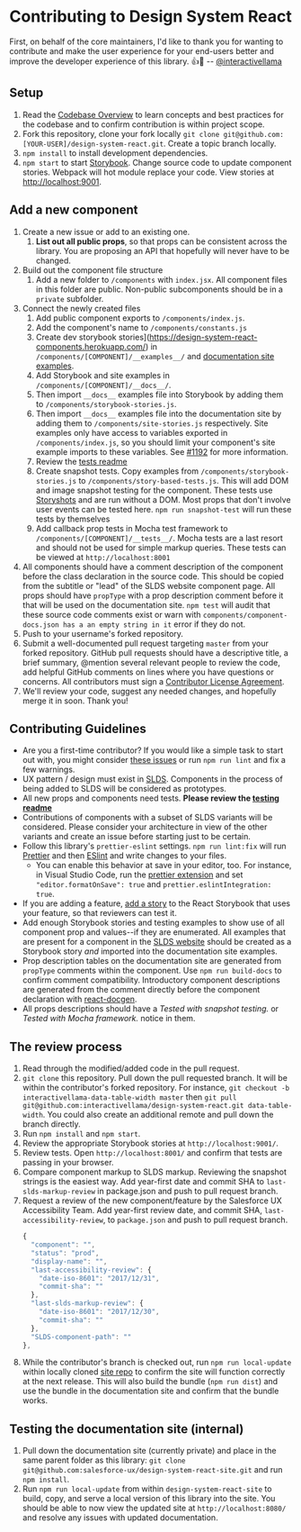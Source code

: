 # Contributing to Design System React

First, on behalf of the core maintainers, I'd like to thank you for wanting to contribute and make the user experience for your end-users better and improve the developer experience of this library. :+1::tada: -- [@interactivellama](https://github.com/interactivellama/)

## Setup

1. Read the [Codebase Overview](docs/codebase-overview.md) to learn concepts and best practices for the codebase and to confirm contribution is within project scope.
1. Fork this repository, clone your fork locally `git clone git@github.com:[YOUR-USER]/design-system-react.git`. Create a topic branch locally.
1. `npm install` to install development dependencies.
1. `npm start` to start [Storybook](https://storybook.js.org/). Change source code to update component stories. Webpack will hot module replace your code. View stories at [http://localhost:9001](http://localhost:9001).

## Add a new component

1. Create a new issue or add to an existing one.
   1. **List out all public props**, so that props can be consistent across the library. You are proposing an API that hopefully will never have to be changed.
1. Build out the component file structure
   1. Add a new folder to `/components` with `index.jsx`. All component files in this folder are public. Non-public subcomponents should be in a `private` subfolder.
1. Connect the newly created files
   1. Add public component exports to `/components/index.js`.
   1. Add the component's name to `/components/constants.js`
   1. Create dev storybook stories](https://design-system-react-components.herokuapp.com/) in `/components/[COMPONENT]/__examples__/` and [documentation site examples](https://react.lightningdesignsystem.com/).
   1. Add Storybook and site examples in `/components/[COMPONENT]/__docs__/`.
   1. Then import `__docs__` examples file into Storybook by adding them to `/components/storybook-stories.js`.
   1. Then import `__docs__` examples file into the documentation site by adding them to `/components/site-stories.js` respectively. Site examples only have access to variables exported in `/components/index.js`, so you should limit your component's site example imports to these variables. See [#1192](https://github.com/salesforce/design-system-react/issues/1192) for more information.
   1. Review the [tests readme](/tests/README.md)
   1. Create snapshot tests. Copy examples from `/components/storybook-stories.js` to `/components/story-based-tests.js`. This will add DOM and image snapshot testing for the component. These tests use [Storyshots](https://github.com/storybooks/storybook/tree/master/addons/storyshots) and are run without a DOM. Most props that don't involve user events can be tested here. `npm run snapshot-test` will run these tests by themselves
   1. Add callback prop tests in Mocha test framework to `/components/[COMPONENT]/__tests__/`. Mocha tests are a last resort and should not be used for simple markup queries. These tests can be viewed at `http://localhost:8001`
1. All components should have a comment description of the component before the class declaration in the source code. This should be copied from the subtitle or "lead" of the SLDS website component page.  All props should have `propType` with a prop description comment before it that will be used on the documentation site. `npm test` will audit that these source code comments exist or warn with `components/component-docs.json has a an empty string in it` error if they do not.
1. Push to your username's forked repository.
1. Submit a well-documented pull request targeting `master` from your forked repository. GitHub pull requests should have a descriptive title, a brief summary, @mention several relevant people to review the code, add helpful GitHub comments on lines where you have questions or concerns. All contributors must sign a [Contributor License Agreement](https://cla.salesforce.com/sign-cla).
1. We'll review your code, suggest any needed changes, and hopefully merge it in soon. Thank you!

## Contributing Guidelines

* Are you a first-time contributor? If you would like a simple task to start out with, you might consider [these issues](https://deepscan.io/dashboard/#view=project&pid=1475&bid=4666&subview=issues) or run `npm run lint` and fix a few warnings.
* UX pattern / design must exist in [SLDS](https://www.lightningdesignsystem.com/). Components in the process of being added to SLDS will be considered as prototypes.
* All new props and components need tests. **Please review the [testing readme](/tests/README.md)**
* Contributions of components with a subset of SLDS variants will be considered. Please consider your architecture in view of the other variants and create an issue before starting just to be certain.
* Follow this library's `prettier-eslint` settings. `npm run lint:fix` will run [Prettier](https://prettier.io/) and then [ESlint](https://eslint.org/) and write changes to your files.
  * You can enable this behavior at save in your editor, too. For instance, in Visual Studio Code, run the [prettier extension](https://marketplace.visualstudio.com/items?itemName=esbenp.prettier-vscode) and set `"editor.formatOnSave": true` and `prettier.eslintIntegration: true`.
* If you are adding a feature, [add a story](https://storybook.js.org/basics/writing-stories/) to the React Storybook that uses your feature, so that reviewers can test it.
* Add enough Storybook stories and testing examples to show use of all component prop and values--if they are enumerated. All examples that are present for a component in the [SLDS website](https://www.lightningdesignsystem.com/) should be created as a Storybook story _and_ imported into the documentation site examples.
* Prop description tables on the documentation site are generated from `propType` comments within the component. Use `npm run build-docs` to confirm comment compatibility. Introductory component descriptions are generated from the comment directly before the component declaration with [react-docgen](https://github.com/reactjs/react-docgen).
* All props descriptions should have a _Tested with snapshot testing._ or _Tested with Mocha framework._ notice in them.

## The review process

1. Read through the modified/added code in the pull request.
1. `git clone` this repository. Pull down the pull requested branch. It will be within the contributor's forked repository. For instance, `git checkout -b interactivellama-data-table-width master` then `git pull git@github.com:interactivellama/design-system-react.git data-table-width`. You could also create an additional remote and pull down the branch directly.
1. Run `npm install` and `npm start`.
1. Review the appropriate Storybook stories at `http://localhost:9001/`.
1. Review tests. Open `http://localhost:8001/` and confirm that tests are passing in your browser.
1. Compare component markup to SLDS markup. Reviewing the snapshot strings is the easiest way. Add year-first date and commit SHA to `last-slds-markup-review` in package.json and push to pull request branch.
1. Request a review of the new component/feature by the Salesforce UX Accessibility Team. Add year-first review date, and commit SHA, `last-accessibility-review`, to `package.json` and push to pull request branch.
   ```js
   {
     "component": "",
     "status": "prod",
     "display-name": "",
     "last-accessibility-review": {
       "date-iso-8601": "2017/12/31",
       "commit-sha": ""
     },
     "last-slds-markup-review": {
       "date-iso-8601": "2017/12/30",
       "commit-sha": ""
     },
     "SLDS-component-path": ""
   },
   ```
1. While the contributor's branch is checked out, run `npm run local-update` within locally cloned [site repo](https://github.com/salesforce-ux/design-system-react-site) to confirm the site will function correctly at the next release. This will also build the bundle (`npm run dist`) and use the bundle in the documentation site and confirm that the bundle works.

## Testing the documentation site (internal)

1. Pull down the documentation site (currently private) and place in the same parent folder as this library: `git clone git@github.com:salesforce-ux/design-system-react-site.git` and run `npm install`.
1. Run `npm run local-update` from within `design-system-react-site` to build, copy, and serve a local version of this library into the site. You should be able to now view the updated site at `http://localhost:8080/` and resolve any issues with updated documentation.
